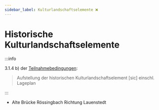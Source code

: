 ```yaml
---
sidebar_label: Kulturlandschaftselemente ❌
---
```


# Historische Kulturlandschaftselemente

:::info

3.1.4 b) der [Teilnahmebedingungen](/teilnahmebedingungen.pdf):

> Aufstellung der historischen Kulturlandschaftselement [sic] einschl. Lageplan

:::

- Alte Brücke Rössingbach Richtung Lauenstedt
